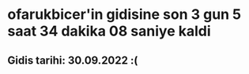 # ofarukbicer'in gidisine son 3 gun 5 saat 34 dakika 08 saniye kaldi

## Gidis tarihi: 30.09.2022 :(